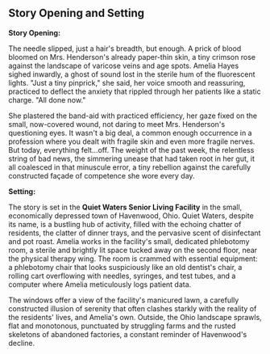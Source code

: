## Story Opening and Setting

**Story Opening:**

The needle slipped, just a hair's breadth, but enough. A prick of blood bloomed on Mrs. Henderson's already paper-thin skin, a tiny crimson rose against the landscape of varicose veins and age spots. Amelia Hayes sighed inwardly, a ghost of sound lost in the sterile hum of the fluorescent lights. "Just a tiny pinprick," she said, her voice smooth and reassuring, practiced to deflect the anxiety that rippled through her patients like a static charge. "All done now."

She plastered the band-aid with practiced efficiency, her gaze fixed on the small, now-covered wound, not daring to meet Mrs. Henderson's questioning eyes. It wasn't a big deal, a common enough occurrence in a profession where you dealt with fragile skin and even more fragile nerves. But today, everything felt…off. The weight of the past week, the relentless string of bad news, the simmering unease that had taken root in her gut, it all coalesced in that minuscule error, a tiny rebellion against the carefully constructed façade of competence she wore every day.

**Setting:**

The story is set in the **Quiet Waters Senior Living Facility** in the small, economically depressed town of Havenwood, Ohio. Quiet Waters, despite its name, is a bustling hub of activity, filled with the echoing chatter of residents, the clatter of dinner trays, and the pervasive scent of disinfectant and pot roast. Amelia works in the facility's small, dedicated phlebotomy room, a sterile and brightly lit space tucked away on the second floor, near the physical therapy wing. The room is crammed with essential equipment: a phlebotomy chair that looks suspiciously like an old dentist's chair, a rolling cart overflowing with needles, syringes, and test tubes, and a computer where Amelia meticulously logs patient data.

The windows offer a view of the facility's manicured lawn, a carefully constructed illusion of serenity that often clashes starkly with the reality of the residents' lives, and Amelia's own. Outside, the Ohio landscape sprawls, flat and monotonous, punctuated by struggling farms and the rusted skeletons of abandoned factories, a constant reminder of Havenwood's decline.
